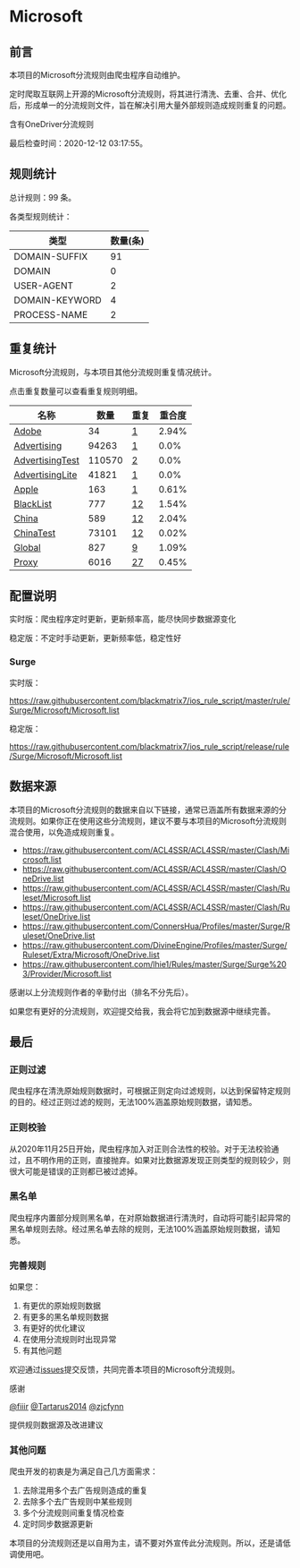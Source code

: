 # Microsoft

## 前言

本项目的Microsoft分流规则由爬虫程序自动维护。

定时爬取互联网上开源的Microsoft分流规则，将其进行清洗、去重、合并、优化后，形成单一的分流规则文件，旨在解决引用大量外部规则造成规则重复的问题。

含有OneDriver分流规则



最后检查时间：2020-12-12 03:17:55。

## 规则统计

总计规则：99 条。

各类型规则统计：

| 类型 | 数量(条) |
| ---- | ---- |
| DOMAIN-SUFFIX | 91 |
| DOMAIN | 0 |
| USER-AGENT | 2 |
| DOMAIN-KEYWORD | 4 |
| PROCESS-NAME | 2 |
## 重复统计

Microsoft分流规则，与本项目其他分流规则重复情况统计。

点击重复数量可以查看重复规则明细。

| 名称 | 数量 | 重复 | 重合度 |
| ---- | ---- | ---- | ------ |
|  [Adobe](https://github.com/blackmatrix7/ios_rule_script/tree/master/rule/Surge/Adobe)    | 34   | [1](https://raw.githubusercontent.com/blackmatrix7/ios_rule_script/master/rule/Surge/Microsoft/Repeat.list)   |   2.94% |
|  [Advertising](https://github.com/blackmatrix7/ios_rule_script/tree/master/rule/Surge/Advertising)    | 94263   | [1](https://raw.githubusercontent.com/blackmatrix7/ios_rule_script/master/rule/Surge/Microsoft/Repeat.list)   |   0.0% |
|  [AdvertisingTest](https://github.com/blackmatrix7/ios_rule_script/tree/master/rule/Surge/AdvertisingTest)    | 110570   | [2](https://raw.githubusercontent.com/blackmatrix7/ios_rule_script/master/rule/Surge/Microsoft/Repeat.list)   |   0.0% |
|  [AdvertisingLite](https://github.com/blackmatrix7/ios_rule_script/tree/master/rule/Surge/AdvertisingLite)    | 41821   | [1](https://raw.githubusercontent.com/blackmatrix7/ios_rule_script/master/rule/Surge/Microsoft/Repeat.list)   |   0.0% |
|  [Apple](https://github.com/blackmatrix7/ios_rule_script/tree/master/rule/Surge/Apple)    | 163   | [1](https://raw.githubusercontent.com/blackmatrix7/ios_rule_script/master/rule/Surge/Microsoft/Repeat.list)   |   0.61% |
|  [BlackList](https://github.com/blackmatrix7/ios_rule_script/tree/master/rule/Surge/BlackList)    | 777   | [12](https://raw.githubusercontent.com/blackmatrix7/ios_rule_script/master/rule/Surge/Microsoft/Repeat.list)   |   1.54% |
|  [China](https://github.com/blackmatrix7/ios_rule_script/tree/master/rule/Surge/China)    | 589   | [12](https://raw.githubusercontent.com/blackmatrix7/ios_rule_script/master/rule/Surge/Microsoft/Repeat.list)   |   2.04% |
|  [ChinaTest](https://github.com/blackmatrix7/ios_rule_script/tree/master/rule/Surge/ChinaTest)    | 73101   | [12](https://raw.githubusercontent.com/blackmatrix7/ios_rule_script/master/rule/Surge/Microsoft/Repeat.list)   |   0.02% |
|  [Global](https://github.com/blackmatrix7/ios_rule_script/tree/master/rule/Surge/Global)    | 827   | [9](https://raw.githubusercontent.com/blackmatrix7/ios_rule_script/master/rule/Surge/Microsoft/Repeat.list)   |   1.09% |
|  [Proxy](https://github.com/blackmatrix7/ios_rule_script/tree/master/rule/Surge/Proxy)    | 6016   | [27](https://raw.githubusercontent.com/blackmatrix7/ios_rule_script/master/rule/Surge/Microsoft/Repeat.list)   |   0.45% |
## 配置说明

实时版：爬虫程序定时更新，更新频率高，能尽快同步数据源变化

稳定版：不定时手动更新，更新频率低，稳定性好

### Surge 
实时版：

https://raw.githubusercontent.com/blackmatrix7/ios_rule_script/master/rule/Surge/Microsoft/Microsoft.list

稳定版：

https://raw.githubusercontent.com/blackmatrix7/ios_rule_script/release/rule/Surge/Microsoft/Microsoft.list

## 数据来源

本项目的Microsoft分流规则的数据来自以下链接，通常已涵盖所有数据来源的分流规则。如果你正在使用这些分流规则，建议不要与本项目的Microsoft分流规则混合使用，以免造成规则重复。

- https://raw.githubusercontent.com/ACL4SSR/ACL4SSR/master/Clash/Microsoft.list
- https://raw.githubusercontent.com/ACL4SSR/ACL4SSR/master/Clash/OneDrive.list
- https://raw.githubusercontent.com/ACL4SSR/ACL4SSR/master/Clash/Ruleset/Microsoft.list
- https://raw.githubusercontent.com/ACL4SSR/ACL4SSR/master/Clash/Ruleset/OneDrive.list
- https://raw.githubusercontent.com/ConnersHua/Profiles/master/Surge/Ruleset/OneDrive.list
- https://raw.githubusercontent.com/DivineEngine/Profiles/master/Surge/Ruleset/Extra/Microsoft/OneDrive.list
- https://raw.githubusercontent.com/lhie1/Rules/master/Surge/Surge%203/Provider/Microsoft.list


感谢以上分流规则作者的辛勤付出（排名不分先后）。

如果您有更好的分流规则，欢迎提交给我，我会将它加到数据源中继续完善。

## 最后

### 正则过滤

爬虫程序在清洗原始规则数据时，可根据正则定向过滤规则，以达到保留特定规则的目的。经过正则过滤的规则，无法100%涵盖原始规则数据，请知悉。

### 正则校验

从2020年11月25日开始，爬虫程序加入对正则合法性的校验。对于无法校验通过，且不明作用的正则，直接抛弃。如果对比数据源发现正则类型的规则较少，则很大可能是错误的正则都已被过滤掉。

### 黑名单

爬虫程序内置部分规则黑名单，在对原始数据进行清洗时，自动将可能引起异常的黑名单规则去除。经过黑名单去除的规则，无法100%涵盖原始规则数据，请知悉。

### 完善规则

如果您：

1. 有更优的原始规则数据
2. 有更多的黑名单规则数据
3. 有更好的优化建议
4. 在使用分流规则时出现异常
5. 有其他问题

欢迎通过[issues](https://github.com/blackmatrix7/ios_rule_script/issues/new)提交反馈，共同完善本项目的Microsoft分流规则。

感谢

[@fiiir](https://github.com/fiiir) [@Tartarus2014](https://github.com/Tartarus2014) [@zjcfynn](https://github.com/zjcfynn) 

提供规则数据源及改进建议

### 其他问题

爬虫开发的初衷是为满足自己几方面需求：

1. 去除混用多个去广告规则造成的重复
2. 去除多个去广告规则中某些规则
3. 多个分流规则间重复情况检查
4. 定时同步数据源更新

本项目的分流规则还是以自用为主，请不要对外宣传此分流规则。所以，还是请低调使用吧。